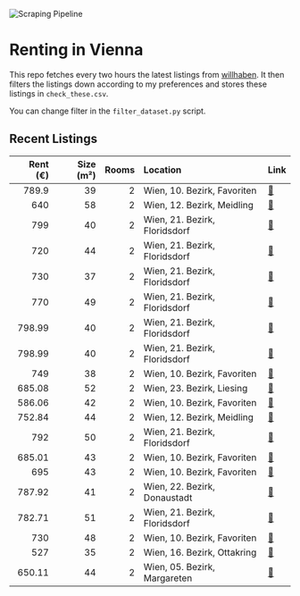 ![Scraping Pipeline](https://github.com/AthomsG/renting-in-vienna/actions/workflows/run_pipeline.yml/badge.svg)


# Renting in Vienna

This repo fetches every two hours the latest listings from [willhaben](https://www.willhaben.at/).
It then filters the listings down according to my preferences and stores these listings in `check_these.csv`. 

You can change filter in the `filter_dataset.py` script.

## Recent Listings
|   Rent (€) |   Size (m²) |   Rooms | Location                      | Link                                                                                                                                                                                           |
|-----------:|------------:|--------:|:------------------------------|:-----------------------------------------------------------------------------------------------------------------------------------------------------------------------------------------------|
|     789.9  |          39 |       2 | Wien, 10. Bezirk, Favoriten   | [🔗](https://www.willhaben.at/iad/immobilien/d/mietwohnungen/wien/wien-1100-favoriten/helle-2-zi.-whg.-mit-terrasse-1490322788/)                                                                |
|     640    |          58 |       2 | Wien, 12. Bezirk, Meidling    | [🔗](https://www.willhaben.at/iad/immobilien/d/mietwohnungen/wien/wien-1120-meidling/gemeinde-wohnung-1120-wien-mit-vormekschein-bis-01.07.2024-842069402/)                                     |
|     799    |          40 |       2 | Wien, 21. Bezirk, Floridsdorf | [🔗](https://www.willhaben.at/iad/immobilien/d/mietwohnungen/wien/wien-1210-floridsdorf/moderne-2-zimmerwohnung-mit-balkon!-1693093114/)                                                        |
|     720    |          44 |       2 | Wien, 21. Bezirk, Floridsdorf | [🔗](https://www.willhaben.at/iad/immobilien/d/mietwohnungen/wien/wien-1210-floridsdorf/mietwohnung-genießen-kaufoption-nutzen:-wohnen-in-stammersdorfer-naturkulisse-761411356/)               |
|     730    |          37 |       2 | Wien, 21. Bezirk, Floridsdorf | [🔗](https://www.willhaben.at/iad/immobilien/d/mietwohnungen/wien/wien-1210-floridsdorf/traumhaftes-wohnen:-mietwohnungen-mit-kaufoption-in-stammersdorfer-ruhelage-761411354/)                 |
|     770    |          49 |       2 | Wien, 21. Bezirk, Floridsdorf | [🔗](https://www.willhaben.at/iad/immobilien/d/mietwohnungen/wien/wien-1210-floridsdorf/jetzt-mieten-später-kaufen:-wohnen-in-stammersdorfer-naturidylle-761411382/)                            |
|     798.99 |          40 |       2 | Wien, 21. Bezirk, Floridsdorf | [🔗](https://www.willhaben.at/iad/immobilien/d/mietwohnungen/wien/wien-1210-floridsdorf/moderne-neubauwohnung-mit-balkon-und-einbauküche!-nahe-straßenbahn-26-lorettowiese-und-scn-1740472691/) |
|     798.99 |          40 |       2 | Wien, 21. Bezirk, Floridsdorf | [🔗](https://www.willhaben.at/iad/immobilien/d/mietwohnungen/wien/wien-1210-floridsdorf/traumwohnungen-in-top-lage-zu-vermieten!-1055837955/)                                                   |
|     749    |          38 |       2 | Wien, 10. Bezirk, Favoriten   | [🔗](https://www.willhaben.at/iad/immobilien/d/mietwohnungen/wien/wien-1100-favoriten/2-zimmer-wohnung-mit-balkon!-1929020483/)                                                                 |
|     685.08 |          52 |       2 | Wien, 23. Bezirk, Liesing     | [🔗](https://www.willhaben.at/iad/immobilien/d/mietwohnungen/wien/wien-1230-liesing/zwei-zimmer-wohnung-hofseitig-inzersdorf-1230-wien-742385399/)                                              |
|     586.06 |          42 |       2 | Wien, 10. Bezirk, Favoriten   | [🔗](https://www.willhaben.at/iad/immobilien/d/mietwohnungen/wien/wien-1100-favoriten/günstge-dzt.-noch-voll-angerümpelte-neubauwohnung-1536482145/)                                            |
|     752.84 |          44 |       2 | Wien, 12. Bezirk, Meidling    | [🔗](https://www.willhaben.at/iad/immobilien/d/mietwohnungen/wien/wien-1120-meidling/neuwertige-wohlfühloase-mit-gartenanteil---43.5m²-für-nur-75284-eur-miete-in-1120-wien!-1634330371/)       |
|     792    |          50 |       2 | Wien, 21. Bezirk, Floridsdorf | [🔗](https://www.willhaben.at/iad/immobilien/d/mietwohnungen/wien/wien-1210-floridsdorf/wohnung-ab-oktober-2024-zu-vermieten-1727828166/)                                                       |
|     685.01 |          43 |       2 | Wien, 10. Bezirk, Favoriten   | [🔗](https://www.willhaben.at/iad/immobilien/d/mietwohnungen/wien/wien-1100-favoriten/kleinod--erstbezug-in-hauptbahnhof-nähe-1577186673/)                                                      |
|     695    |          43 |       2 | Wien, 10. Bezirk, Favoriten   | [🔗](https://www.willhaben.at/iad/immobilien/d/mietwohnungen/wien/wien-1100-favoriten/zweizimmer-erstbezug-in-hauptbahnhof-nähe-824306479/)                                                     |
|     787.92 |          41 |       2 | Wien, 22. Bezirk, Donaustadt  | [🔗](https://www.willhaben.at/iad/immobilien/d/mietwohnungen/wien/wien-1220-donaustadt/modernes-wohnen-mit-balkon-in-1220-wien---4119m²-zum-mietpreis-von-78792-eur!-1580236359/)               |
|     782.71 |          51 |       2 | Wien, 21. Bezirk, Floridsdorf | [🔗](https://www.willhaben.at/iad/immobilien/d/mietwohnungen/wien/wien-1210-floridsdorf/attraktive-wohnung-mit-loggia-nahe-floridsdorfer-wasserpark-1099198210/)                                |
|     730    |          48 |       2 | Wien, 10. Bezirk, Favoriten   | [🔗](https://www.willhaben.at/iad/immobilien/d/mietwohnungen/wien/wien-1100-favoriten/helle-zwei-zimmer-wohnung-mit-großer-terrasse-und-garage-2098097818/)                                     |
|     527    |          35 |       2 | Wien, 16. Bezirk, Ottakring   | [🔗](https://www.willhaben.at/iad/immobilien/d/mietwohnungen/wien/wien-1160-ottakring/wohnung-1160-35kv-1479636601/)                                                                            |
|     650.11 |          44 |       2 | Wien, 05. Bezirk, Margareten  | [🔗](https://www.willhaben.at/iad/immobilien/d/mietwohnungen/wien/wien-1050-margareten/sonnige-15-zimmer-wohnung-nähe-siebenbrunnenplatz-2033714399/)                                           |
